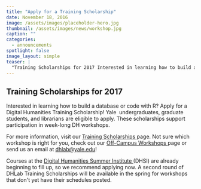 ```yaml
---
title: "Apply for a Training Scholarship"
date: November 18, 2016
image: /assets/images/placeholder-hero.jpg
thumbnail: /assets/images/news/workshop.jpg
caption: ""
categories: 
  - announcements
spotlight: false 
image_layout: simple
teaser: |
  "Training Scholarships for 2017 Interested in learning how to build a database or code with R? Apply for a Digital Humanities Training Scholarship! Yale undergraduates, graduate students, and..."
---
```


<h2>Training Scholarships for 2017</h2>
   
Interested in learning how to build a database or code with R? Apply for a Digital Humanities Training Scholarship! Yale  undergraduates, graduate students, and librarians are eligible to apply. These scholarships support participation in week-long DH workshops.
   
For more information, visit our <a href="http://web.library.yale.edu/dhlab/trainingscholarships" target="_blank"> Training Scholarships </a> page. Not sure which workshop is right for you, check out our <a href="http://web.library.yale.edu/dhlab/offcampusworkshops" target="_blank"> Off-Campus Workshops </a> page or send us an email at <a href="mailto:dhlab@yale.edu"> dhlab@yale.edu</a>!

Courses at the <a href="http://www.dhsi.org/" target="_blank"> Digital Humanities Summer Institute </a>(DHSI) are already beginning to fill up, so we recommend applying now. A second round of DHLab Training Scholarships will be available in the spring for workshops that don't yet have their schedules posted.